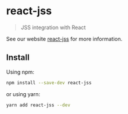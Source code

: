 # react-jss

> JSS integration with React

See our website [react-jss](https://cssinjs.org/react-jss?v=v10.0.0-alpha.8) for more information.

## Install

Using npm:

```sh
npm install --save-dev react-jss
```

or using yarn:

```sh
yarn add react-jss --dev
```
